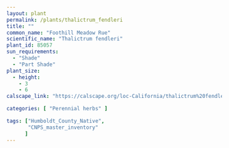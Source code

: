 ```yaml
---
layout: plant                                                              
permalink: /plants/thalictrum_fendleri
title: ""
common_name: "Foothill Meadow Rue"
scientific_name: "Thalictrum fendleri"
plant_id: 85057
sun_requirements:
  - "Shade"
  - "Part Shade"
plant_size:
  - height: 
    - 3
    - 6
calscape_link: "https://calscape.org/loc-California/thalictrum%20fendleri(%20)"

categories: [ "Perennial herbs" ]

tags: ["Humboldt_County_Native",
       "CNPS_master_inventory"
      ]
---
```


